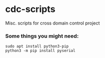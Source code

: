 # cdc-scripts
Misc. scripts for cross domain control project

### Some things you might need:
```
sudo apt install python3-pip
python3 -m pip install pyserial
```
